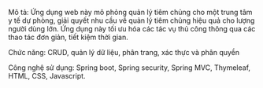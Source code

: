 
Mô tả: Ứng dụng web này mô phỏng quản lý tiêm chủng cho một trung tâm y tế dự phòng, giải quyết nhu cầu về quản lý tiêm chủng hiệu quả cho lượng người dùng lớn. Ứng dụng này tối ưu hóa các tác vụ thủ công thông qua các thao tác đơn giản, tiết kiệm thời gian. 

Chức năng: CRUD, quản lý dữ liệu, phân trang, xác thực và phân quyền

Công nghệ sử dụng: Spring boot, Spring security, Spring MVC, Thymeleaf, HTML, CSS, Javascript. 
